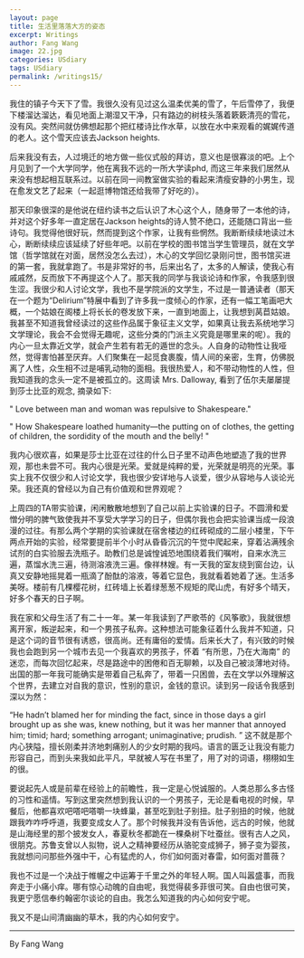 ```yaml
---
layout: page
title: 生活里落落大方的姿态
excerpt: Writings
author: Fang Wang
image: 22.jpg
categories: USdiary
tags: USdiary
permalink: /writings15/
---
```




我住的镇子今天下了雪。我很久没有见过这么温柔优美的雪了，午后雪停了，我便下楼溜达溜达，看见地面上潮湿又干净，只有路边的树枝头落着簌簌清亮的雪花，没有风。突然间就仿佛想起那个把红楼诗比作水草，以放在水中来观看的娓娓传道的老人。这个雪天应该去Jackson heights. 

后来我没有去，人过境迁的地方做一些仪式般的拜访，意义也是很寡淡的吧。上个月见到了一个大学同学，他在离我不远的一所大学读phd, 而这三年来我们居然从来没有想起相互联系过。以前在同一间教室做实验的看起来清瘦安静的小男生，现在愈发文艺了起来（一起逛博物馆还给我带了好吃的）。

那天印象很深的是他说在纽约读书之后认识了木心这个人，随身带了一本他的诗，并对这个好多年一直定居在Jackson heights的诗人赞不绝口，还能随口背出一些诗句。我觉得他很好玩，然而提到这个作家，让我有些惘然。我断断续续地读过木心，断断续续应该延续了好些年吧。以前在学校的图书馆当学生管理员，就在文学馆（哲学馆就在对面，居然没怎么去过），木心的文学回忆录刚问世，图书馆买进的第一套，我就拿跑了。书是非常好的书，后来出名了，太多的人解读，使我心有戚戚然，反而放下不再提这个人了。那天我的同学与我谈论诗和作家，令我感到很生涩。我很少和人讨论文学，我也不是学院派的文学生，不过是一普通读者（那天在一个题为“Delirium”特展中看到了许多我一度倾心的作家，还有一幅工笔画吧大概，一个姑娘在阁楼上将长长的卷发放下来，一直到地面上，让我想到莴苣姑娘。我甚至不知道我曾经读过的这些作品属于象征主义文学，如果真让我去系统地学习文学理论，我会不会觉得无趣呢，这些分类的门派主义究竟是哪里来的呢）。我的内心一旦太靠近文学，就会产生若有若无的遁世的念头。人自身的动物性让我哑然，觉得害怕甚至厌弃。人们聚集在一起觅食裹腹，情人间的亲密，生育，仿佛脱离了人性，众生相不过是哺乳动物的面相。我很热爱人，和不带动物性的人性，但我知道我的念头一定不是被孤立的。这周读 Mrs. Dalloway, 看到了伍尔夫屡屡提到莎士比亚的观念, 摘录如下:

" Love between man and woman was repulsive to Shakespeare."

" How Shakespeare loathed humanity—the putting on of clothes, the getting of children, the sordidity of the mouth and the belly! "

我内心很欢喜，如果是莎士比亚在过往的什么日子里不动声色地塑造了我的世界观，那也未尝不可。我内心很是光荣。爱就是纯粹的爱，光荣就是明亮的光荣。事实上我不仅很少和人讨论文学，我也很少安详地与人谈爱，很少从容地与人谈论光荣。我还真的曾经以为自己有价值观和世界观呢？

上周四的TA带实验课，闲闲散散地想到了自己以前上实验课的日子。不圆滑和爱憎分明的脾气致使我并不享受大学学习的日子，但偶尔我也会把实验课当成一段浪漫的过往。有那么两个学期的实验课就在宿舍楼边的红砖砌成的二层小楼里，下午两点开始的实验，经常要提前半个小时从昏昏沉沉的午觉中爬起来，穿着沾满残余试剂的白实验服去洗瓶子。助教们总是诚惶诚恐地围绕着我们嘱咐，自来水洗三遍，蒸馏水洗三遍，待测溶液洗三遍。像祥林嫂。有一天我的室友绕到窗台边，认真又安静地摇晃着一瓶滴了酚酞的溶液，等着它显色，我就看着她着了迷。生活多美呀。楼前有几棵樱花树，红砖墙上长着绿葱葱不规矩的爬山虎，有好多个晴天，好多个春天的日子啊。

我在家和父母生活了有二十一年。某一年我读到了严歌苓的《风筝歌》，我就很想离开家，叛逆起来，和一个男孩子私奔。这种想法可能象征着什么我并不知道，只是这个词的音节很有诱惑，很高尚。还有庸俗的爱情。后来长大了，有兴致的时候我也会跑到另一个城市去见一个我喜欢的男孩子，怀着 “有所思，乃在大海南” 的迷恋，而每次回忆起来，尽是路途中的困倦和百无聊赖，以及自己被淡薄地对待。出国的那一年我可能确实是带着自己私奔了，带着一只困兽，去在文学以外理解这个世界，去建立对自我的意识，性别的意识，金钱的意识。读到另一段话令我感到深以为然：

“He hadn’t blamed her for minding the fact, since in those days a girl brought up as she was, knew nothing, but it was her manner that annoyed him; timid; hard; something arrogant; unimaginative; prudish. ” 这不就是那个内心狭隘，擅长刚柔并济地刺痛别人的少女时期的我吗。语言的匮乏让我没有能力形容自己，而到头来我如此平凡，早就被人写在书里了，用了对的词语，栩栩如生的很。

要说起先人或是前辈在经验上的前瞻性，我一定是心悦诚服的。人类总那么多古怪的习性和遥情。写到这里突然想到我认识的一个男孩子，无论是看电视的时候，早餐后，他都喜欢吧嗒吧嗒嚼一块蜂巢，甚至吃到肚子别扭。肚子别扭的时候，他就跟我咋咋呼呼道，我要变成女人了。那个时候我并没有告诉他，远古的时候，他就是山海经里的那个披发女人，春夏秋冬都跪在一棵桑树下吐蚕丝。很有古人之风，很朋克。苏鲁支曾以人拟物，说人之精神要经历从骆驼变成狮子，狮子变为婴孩，我就想问问那些外强中干，心有猛虎的人，你们如何面对春雷，如何面对蔷薇？

我也不过是一个决战于帷幄之中运筹于千里之外的年轻人啊。国人叫嚣盛事，而我奔走于小痛小痒。哪有惊心动魄的自由呢，我觉得裴多菲很可笑。自由也很可笑，我更宁愿信奉约翰密尔谈论的自由。我怎么知道我的内心如何安宁呢。

我又不是山间清幽幽的草木，我的内心如何安宁。



****

By Fang Wang